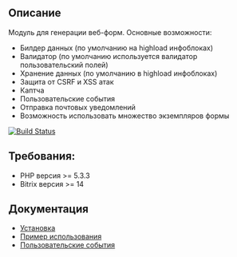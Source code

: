 ## Описание

Модуль для генерации веб-форм. Основные возможности:

 - Билдер данных (по умолчанию на highload инфоблоках)
 - Валидатор (по умолчанию используется валидатор пользовательский полей)
 - Хранение данных (по умолчанию в highload инфоблоках)
 - Защита от CSRF и XSS атак
 - Каптча
 - Пользовательские события
 - Отправка почтовых уведомлений
 - Возможность использовать множество экземпляров формы

[![Build Status](https://travis-ci.org/studiofact/citfact.form.svg)](https://travis-ci.org/studiofact/citfact.form)

## Требования:

 - PHP версия >= 5.3.3
 - Bitrix версия >= 14

## Документация

 - [Установка](https://github.com/studiofact/citfact.form/blob/master/docs/installation.md)
 - [Пример использования](https://github.com/studiofact/citfact.form/blob/master/docs/usage.md)
 - [Пользовательские события](https://github.com/studiofact/citfact.form/blob/master/docs/events.md)
